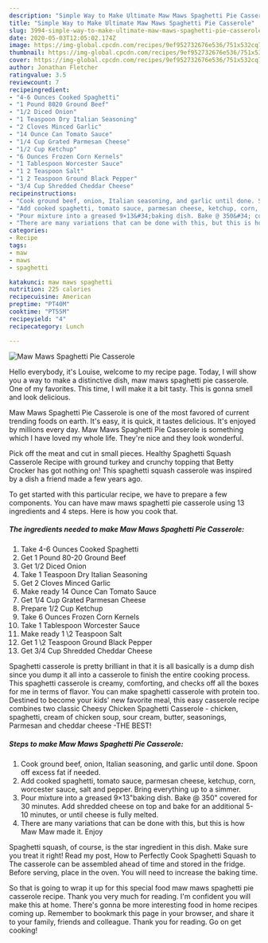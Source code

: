 ```yaml
---
description: "Simple Way to Make Ultimate Maw Maws Spaghetti Pie Casserole"
title: "Simple Way to Make Ultimate Maw Maws Spaghetti Pie Casserole"
slug: 3994-simple-way-to-make-ultimate-maw-maws-spaghetti-pie-casserole
date: 2020-05-03T12:05:02.174Z
image: https://img-global.cpcdn.com/recipes/9ef952732676e536/751x532cq70/maw-maws-spaghetti-pie-casserole-recipe-main-photo.jpg
thumbnail: https://img-global.cpcdn.com/recipes/9ef952732676e536/751x532cq70/maw-maws-spaghetti-pie-casserole-recipe-main-photo.jpg
cover: https://img-global.cpcdn.com/recipes/9ef952732676e536/751x532cq70/maw-maws-spaghetti-pie-casserole-recipe-main-photo.jpg
author: Jonathan Fletcher
ratingvalue: 3.5
reviewcount: 7
recipeingredient:
- "4-6 Ounces Cooked Spaghetti"
- "1 Pound 8020 Ground Beef"
- "1/2 Diced Onion"
- "1 Teaspoon Dry Italian Seasoning"
- "2 Cloves Minced Garlic"
- "14 Ounce Can Tomato Sauce"
- "1/4 Cup Grated Parmesan Cheese"
- "1/2 Cup Ketchup"
- "6 Ounces Frozen Corn Kernels"
- "1 Tablespoon Worcester Sauce"
- "1 2 Teaspoon Salt"
- "1 2 Teaspoon Ground Black Pepper"
- "3/4 Cup Shredded Cheddar Cheese"
recipeinstructions:
- "Cook ground beef, onion, Italian seasoning, and garlic until done. Spoon off excess fat if needed."
- "Add cooked spaghetti, tomato sauce, parmesan cheese, ketchup, corn, worcester sauce, salt and pepper. Bring everything up to a simmer."
- "Pour mixture into a greased 9×13&#34;baking dish. Bake @ 350&#34; covered for 30 minutes. Add shredded cheese on top and bake for an additional 5-10 minutes, or until cheese is fully melted."
- "There are many variations that can be done with this, but this is how Maw Maw made it. Enjoy"
categories:
- Recipe
tags:
- maw
- maws
- spaghetti

katakunci: maw maws spaghetti 
nutrition: 225 calories
recipecuisine: American
preptime: "PT40M"
cooktime: "PT55M"
recipeyield: "4"
recipecategory: Lunch

---
```



![Maw Maws Spaghetti Pie Casserole](https://img-global.cpcdn.com/recipes/9ef952732676e536/751x532cq70/maw-maws-spaghetti-pie-casserole-recipe-main-photo.jpg)

Hello everybody, it's Louise, welcome to my recipe page. Today, I will show you a way to make a distinctive dish, maw maws spaghetti pie casserole. One of my favorites. This time, I will make it a bit tasty. This is gonna smell and look delicious.

Maw Maws Spaghetti Pie Casserole is one of the most favored of current trending foods on earth. It's easy, it is quick, it tastes delicious. It's enjoyed by millions every day. Maw Maws Spaghetti Pie Casserole is something which I have loved my whole life. They're nice and they look wonderful.

Pick off the meat and cut in small pieces. Healthy Spaghetti Squash Casserole Recipe with ground turkey and crunchy topping that Betty Crocker has got nothing on! This spaghetti squash casserole was inspired by a dish a friend made a few years ago.


To get started with this particular recipe, we have to prepare a few components. You can have maw maws spaghetti pie casserole using 13 ingredients and 4 steps. Here is how you cook that.

<!--inarticleads1-->

##### The ingredients needed to make Maw Maws Spaghetti Pie Casserole:

1. Take 4-6 Ounces Cooked Spaghetti
1. Get 1 Pound 80-20 Ground Beef
1. Get 1/2 Diced Onion
1. Take 1 Teaspoon Dry Italian Seasoning
1. Get 2 Cloves Minced Garlic
1. Make ready 14 Ounce Can Tomato Sauce
1. Get 1/4 Cup Grated Parmesan Cheese
1. Prepare 1/2 Cup Ketchup
1. Take 6 Ounces Frozen Corn Kernels
1. Take 1 Tablespoon Worcester Sauce
1. Make ready 1 \2 Teaspoon Salt
1. Get 1 \2 Teaspoon Ground Black Pepper
1. Get 3/4 Cup Shredded Cheddar Cheese


Spaghetti casserole is pretty brilliant in that it is all basically is a dump dish since you dump it all into a casserole to finish the entire cooking process. This spaghetti casserole is creamy, comforting, and checks off all the boxes for me in terms of flavor. You can make spaghetti casserole with protein too. Destined to become your kids&#39; new favorite meal, this easy casserole recipe combines two classic Cheesy Chicken Spaghetti Casserole - chicken, spaghetti, cream of chicken soup, sour cream, butter, seasonings, Parmesan and cheddar cheese -THE BEST! 

<!--inarticleads2-->

##### Steps to make Maw Maws Spaghetti Pie Casserole:

1. Cook ground beef, onion, Italian seasoning, and garlic until done. Spoon off excess fat if needed.
1. Add cooked spaghetti, tomato sauce, parmesan cheese, ketchup, corn, worcester sauce, salt and pepper. Bring everything up to a simmer.
1. Pour mixture into a greased 9×13&#34;baking dish. Bake @ 350&#34; covered for 30 minutes. Add shredded cheese on top and bake for an additional 5-10 minutes, or until cheese is fully melted.
1. There are many variations that can be done with this, but this is how Maw Maw made it. Enjoy


Spaghetti squash, of course, is the star ingredient in this dish. Make sure you treat it right! Read my post, How to Perfectly Cook Spaghetti Squash to The casserole can be assembled ahead of time and stored in the fridge. Before serving, place in the oven. You will need to increase the baking time. 

So that is going to wrap it up for this special food maw maws spaghetti pie casserole recipe. Thank you very much for reading. I'm confident you will make this at home. There's gonna be more interesting food in home recipes coming up. Remember to bookmark this page in your browser, and share it to your family, friends and colleague. Thank you for reading. Go on get cooking!
